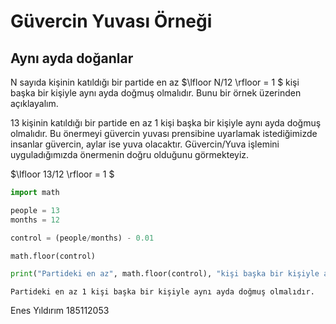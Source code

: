 
# Güvercin Yuvası Örneği

## Aynı ayda doğanlar

N sayıda kişinin katıldığı bir partide en az $\lfloor N/12 \rfloor = 1 $ kişi başka bir kişiyle aynı ayda doğmuş olmalıdır. Bunu bir örnek üzerinden açıklayalım.

13 kişinin katıldığı bir partide en az 1 kişi başka bir kişiyle aynı ayda doğmuş olmalıdır. Bu önermeyi güvercin yuvası prensibine uyarlamak istediğimizde insanlar güvercin, aylar ise yuva olacaktır.
Güvercin/Yuva işlemini uyguladığımızda önermenin doğru olduğunu görmekteyiz.

$\lfloor 13/12 \rfloor = 1 $



```python
import math

people = 13
months = 12

control = (people/months) - 0.01

math.floor(control)

print("Partideki en az", math.floor(control), "kişi başka bir kişiyle aynı ayda doğmuş olmalıdır.")
```

    Partideki en az 1 kişi başka bir kişiyle aynı ayda doğmuş olmalıdır.


Enes Yıldırım 185112053
